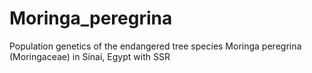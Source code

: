 # Moringa_peregrina
Population genetics of the endangered tree species Moringa peregrina (Moringaceae) in Sinai, Egypt with SSR
